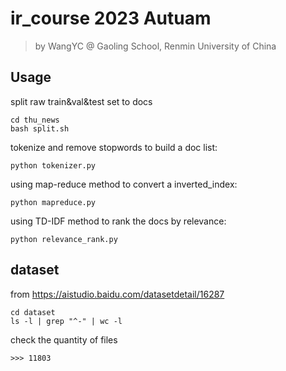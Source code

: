 # ir_course 2023 Autuam
> by WangYC
>  @ Gaoling School, Renmin University of China

## Usage
split raw train&val&test set to docs
```
cd thu_news
bash split.sh
```
tokenize and remove stopwords to build a doc list:
```
python tokenizer.py
```
using map-reduce method to convert a inverted_index:
```
python mapreduce.py
```
using TD-IDF method to rank the docs by relevance:
```
python relevance_rank.py
```

## dataset
from https://aistudio.baidu.com/datasetdetail/16287
```
cd dataset
ls -l | grep "^-" | wc -l
```
check the quantity of files
```
>>> 11803
```